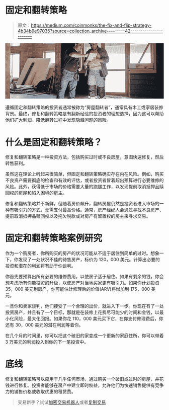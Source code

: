 # 固定和翻转策略

> 原文：<https://medium.com/coinmonks/the-fix-and-flip-strategy-4b34b9e97035?source=collection_archive---------42----------------------->

![](img/26794d210c16afc7bc5111790515c541.png)

遵循固定和翻转策略的投资者通常被称为“房屋翻转者”，通常具有木工或家居装修背景。最终，修复和翻转策略是有翻新经验的投资者的理想选择，因为这可以帮助他们扩大利润，降低翻转过程中发现隐藏问题的风险。

# 什么是固定和翻转策略？

修复和翻转策略是一种投资方法，包括购买过时或不良房屋，意图快速修复，然后转售获利。

虽然这在理论上听起来很简单，但固定和翻转策略确实存在内在风险。例如，购买不良资产需要彻底的检查和有效的评估，或者投资者冒着超出预算进行必要维修的风险。此外，获得低于市场的价格需要大量的跑腿工作，以发现提前取消抵押品赎回权的房屋和陷入困境的房主。

修复和翻转策略并不新鲜，但随着房价飙升，翻转房屋仍然是投资者进入市场的一种有吸引力的方式，无需支付最高价格。通常，房产经纪人会通过寻找不良房产、提前取消抵押品赎回权以及拖欠税款或对房产有留置权的房主来寻求交易。

# 固定和翻转策略案例研究

作为一个购房者，你所购买的房产的状况可能从不适于居住到简单的过时。想象一下，你发现了一处状况不佳的待售房产，标价为 120，000 美元。计算出必要的投资和潜在的利润将有助于你谈判。

你首先要预算出所有必要的维修费用，以使房子适于居住。如果有剩余的钱，你会想考虑所有你能投资的升级，以使房产对当地买家更有吸引力。如果你计划投资 35，000 美元到房产，你可能估计修理后的价值(ARV)将增加到 175，000 美元。

一旦你和卖家谈判，他们接受了一个合理的出价，就进入下一步。你现在有了一处投资房产，并且有了一个目标，那就是在装修上花费尽可能少的时间和金钱，以最小化风险，最大化回报。如果你花 110，000 美元买下它，在你支付修理费后，你还有 30，000 美元的潜在利润等着你。

在几个月的时间里，你可以把这个破旧的家变成一个更新的家庭住所，你可以带着 3 万美元的利润投入到你的下一笔投资中。

# 底线

修复和翻转策略可以应用于几乎任何市场，通过购买一个破旧或过时的房屋，并花钱进行修复。投资者能够在房产中建立即时权益，允许他们为快速销售提供有竞争力的销售价格或收取优惠的租赁费。

> 交易新手？试试[加密交易机器人](/coinmonks/crypto-trading-bot-c2ffce8acb2a)或者[复制交易](/coinmonks/top-10-crypto-copy-trading-platforms-for-beginners-d0c37c7d698c)
